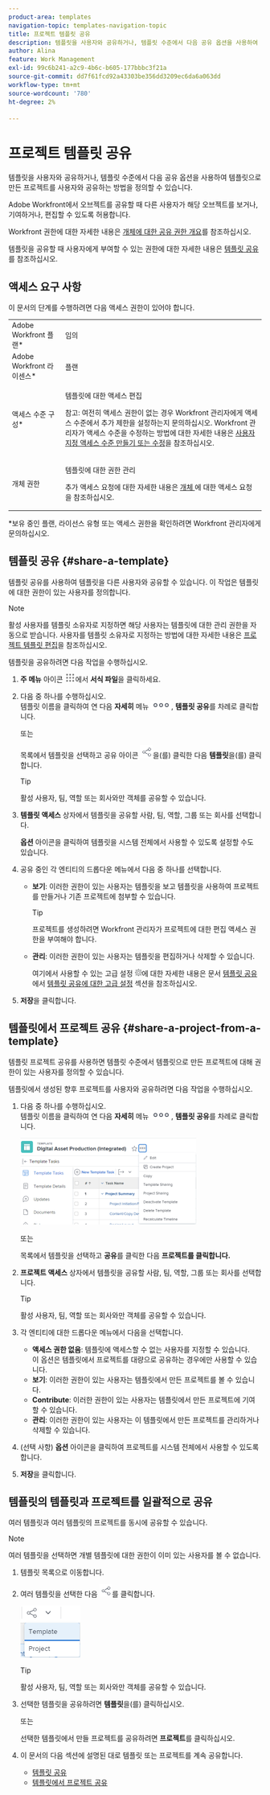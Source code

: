 ```yaml
---
product-area: templates
navigation-topic: templates-navigation-topic
title: 프로젝트 템플릿 공유
description: 템플릿을 사용자와 공유하거나, 템플릿 수준에서 다음 공유 옵션을 사용하여 템플릿으로 만든 프로젝트를 사용자와 공유하는 방법을 정의할 수 있습니다.
author: Alina
feature: Work Management
exl-id: 99c6b241-a2c9-4b6c-b605-177bbbc3f21a
source-git-commit: dd7f61fcd92a43303be356dd3209ec6da6a063dd
workflow-type: tm+mt
source-wordcount: '780'
ht-degree: 2%

---
```


# 프로젝트 템플릿 공유

템플릿을 사용자와 공유하거나, 템플릿 수준에서 다음 공유 옵션을 사용하여 템플릿으로 만든 프로젝트를 사용자와 공유하는 방법을 정의할 수 있습니다.

Adobe Workfront에서 오브젝트를 공유할 때 다른 사용자가 해당 오브젝트를 보거나, 기여하거나, 편집할 수 있도록 허용합니다.

Workfront 권한에 대한 자세한 내용은 [개체에 대한 공유 권한 개요](../../../workfront-basics/grant-and-request-access-to-objects/sharing-permissions-on-objects-overview.md)를 참조하십시오.

템플릿을 공유할 때 사용자에게 부여할 수 있는 권한에 대한 자세한 내용은 [템플릿 공유](../../../workfront-basics/grant-and-request-access-to-objects/share-a-template.md)를 참조하십시오.

## 액세스 요구 사항

이 문서의 단계를 수행하려면 다음 액세스 권한이 있어야 합니다.

<table style="table-layout:auto"> 
 <col> 
 <col> 
 <tbody> 
  <tr> 
   <td role="rowheader">Adobe Workfront 플랜*</td> 
   <td> <p>임의 </p> </td> 
  </tr> 
  <tr> 
   <td role="rowheader">Adobe Workfront 라이센스*</td> 
   <td> <p>플랜 </p> </td> 
  </tr> 
  <tr> 
   <td role="rowheader">액세스 수준 구성*</td> 
   <td> <p>템플릿에 대한 액세스 편집</p> <p>참고: 여전히 액세스 권한이 없는 경우 Workfront 관리자에게 액세스 수준에서 추가 제한을 설정하는지 문의하십시오. Workfront 관리자가 액세스 수준을 수정하는 방법에 대한 자세한 내용은 <a href="../../../administration-and-setup/add-users/configure-and-grant-access/create-modify-access-levels.md" class="MCXref xref">사용자 지정 액세스 수준 만들기 또는 수정</a>을 참조하십시오.</p> </td> 
  </tr> 
  <tr> 
   <td role="rowheader">개체 권한</td> 
   <td> <p>템플릿에 대한 권한 관리</p> <p>추가 액세스 요청에 대한 자세한 내용은 <a href="../../../workfront-basics/grant-and-request-access-to-objects/request-access.md" class="MCXref xref">개체 </a>에 대한 액세스 요청 을 참조하십시오.</p> </td> 
  </tr> 
 </tbody> 
</table>

&#42;보유 중인 플랜, 라이선스 유형 또는 액세스 권한을 확인하려면 Workfront 관리자에게 문의하십시오.

## 템플릿 공유 {#share-a-template}

템플릿 공유를 사용하여 템플릿을 다른 사용자와 공유할 수 있습니다. 이 작업은 템플릿에 대한 권한이 있는 사용자를 정의합니다.

>[!NOTE]
>
>활성 사용자를 템플릿 소유자로 지정하면 해당 사용자는 템플릿에 대한 관리 권한을 자동으로 받습니다. 사용자를 템플릿 소유자로 지정하는 방법에 대한 자세한 내용은 [프로젝트 템플릿 편집](../../../manage-work/projects/create-and-manage-templates/edit-templates.md)을 참조하십시오.

템플릿을 공유하려면 다음 작업을 수행하십시오.

1. **주 메뉴** 아이콘 ![](assets/main-menu-icon.png)에서 **서식 파일**&#x200B;을 클릭하세요.

1. 다음 중 하나를 수행하십시오.\
   템플릿 이름을 클릭하여 연 다음 **자세히** 메뉴 ![](assets/qs-more-icon-on-an-object.png), **템플릿 공유**&#x200B;를 차례로 클릭합니다.

   또는

   목록에서 템플릿을 선택하고 공유 아이콘 ![](assets/share-icon.png)을(를) 클릭한 다음 **템플릿**&#x200B;을(를) 클릭합니다.

   >[!TIP]
   >
   >활성 사용자, 팀, 역할 또는 회사와만 객체를 공유할 수 있습니다.

1. **템플릿 액세스** 상자에서 템플릿을 공유할 사람, 팀, 역할, 그룹 또는 회사를 선택합니다.

   **옵션** 아이콘을 클릭하여 템플릿을 시스템 전체에서 사용할 수 있도록 설정할 수도 있습니다.

1. 공유 중인 각 엔티티의 드롭다운 메뉴에서 다음 중 하나를 선택합니다.

   * **보기**: 이러한 권한이 있는 사용자는 템플릿을 보고 템플릿을 사용하여 프로젝트를 만들거나 기존 프로젝트에 첨부할 수 있습니다.

     >[!TIP]
     >
     >프로젝트를 생성하려면 Workfront 관리자가 프로젝트에 대한 편집 액세스 권한을 부여해야 합니다.

   * **관리**: 이러한 권한이 있는 사용자는 템플릿을 편집하거나 삭제할 수 있습니다.

     여기에서 사용할 수 있는 고급 설정 ![](assets/gear-icon-in-access-levels.png)에 대한 자세한 내용은 문서 [템플릿 공유](../../../workfront-basics/grant-and-request-access-to-objects/share-a-template.md)에서 [템플릿 공유에 대한 고급 설정](../../../workfront-basics/grant-and-request-access-to-objects/share-a-template.md#template-permissions) 섹션을 참조하십시오.

1. **저장**&#x200B;을 클릭합니다.

## 템플릿에서 프로젝트 공유 {#share-a-project-from-a-template}

템플릿 프로젝트 공유를 사용하면 템플릿 수준에서 템플릿으로 만든 프로젝트에 대해 권한이 있는 사용자를 정의할 수 있습니다.

템플릿에서 생성된 향후 프로젝트를 사용자와 공유하려면 다음 작업을 수행하십시오.

1. 다음 중 하나를 수행하십시오.\
   템플릿 이름을 클릭하여 연 다음 **자세히** 메뉴 ![](assets/qs-more-icon-on-an-object.png), **템플릿 공유**&#x200B;를 차례로 클릭합니다.

   ![템플릿에서 프로젝트 공유](assets/project-sharing-on-template-nwe-2022-350x172.png)

   또는

   목록에서 템플릿을 선택하고 **공유**&#x200B;를 클릭한 다음 **프로젝트를 클릭합니다.**

1. **프로젝트 액세스** 상자에서 템플릿을 공유할 사람, 팀, 역할, 그룹 또는 회사를 선택합니다.

   >[!TIP]
   >
   >활성 사용자, 팀, 역할 또는 회사와만 객체를 공유할 수 있습니다.

1. 각 엔티티에 대한 드롭다운 메뉴에서 다음을 선택합니다.

   * **액세스 권한 없음**: 템플릿에 액세스할 수 없는 사용자를 지정할 수 있습니다.\
     이 옵션은 템플릿에서 프로젝트를 대량으로 공유하는 경우에만 사용할 수 있습니다. 
   * **보기**: 이러한 권한이 있는 사용자는 템플릿에서 만든 프로젝트를 볼 수 있습니다.
   * **Contribute**: 이러한 권한이 있는 사용자는 템플릿에서 만든 프로젝트에 기여할 수 있습니다. 
   * **관리**: 이러한 권한이 있는 사용자는 이 템플릿에서 만든 프로젝트를 관리하거나 삭제할 수 있습니다.

1. (선택 사항) **옵션** 아이콘을 클릭하여 프로젝트를 시스템 전체에서 사용할 수 있도록 합니다.
1. **저장**&#x200B;을 클릭합니다.

<!--
<div data-mc-conditions="QuicksilverOrClassic.Draft mode">
<h3>Overview of project sharing from other sources</h3>
<p>You may already have been assigned access to projects from other areas of Workfront. <br>You may have been assigned access to projects from the following areas: </p>
<ul>
<li>When a project is created<br>For more information about sharing projects when the project is created, see the "Access" section in <a href="../../../manage-work/projects/manage-projects/edit-projects.md" class="MCXref xref">Edit projects</a>.</li>
<li>When your Workfront administrator sets user access levels<br>For more information about setting access levels, see <a href="../../../administration-and-setup/add-users/configure-and-grant-access/create-modify-access-levels.md" class="MCXref xref">Create or modify custom access levels</a>.</li>
<li>When using the project access template</li>
</ul>
<p>When using the Template Project Sharing feature, if a user's access to a project is View, but you set the access permissions for Template Project Sharing to Manage, the user will have Manage permission for every project created using this specific template. The user will only have View permission for the other projects they are on.</p>
</div>
-->

## 템플릿의 템플릿과 프로젝트를 일괄적으로 공유

여러 템플릿과 여러 템플릿의 프로젝트를 동시에 공유할 수 있습니다.

>[!NOTE]
>
>여러 템플릿을 선택하면 개별 템플릿에 대한 권한이 이미 있는 사용자를 볼 수 없습니다.

1. 템플릿 목록으로 이동합니다.
1. 여러 템플릿을 선택한 다음 ![공유](assets/share-icon.png)를 클릭합니다.

   ![템플릿 또는 프로젝트를 일괄적으로 공유](assets/share-templates-projects-in-bulk-link-in-toolbar-nwe-2022.png)

   >[!TIP]
   >
   >활성 사용자, 팀, 역할 또는 회사와만 객체를 공유할 수 있습니다.

1. 선택한 템플릿을 공유하려면 **템플릿**&#x200B;을(를) 클릭하십시오.

   또는

   선택한 템플릿에서 만들 프로젝트를 공유하려면 **프로젝트**&#x200B;를 클릭하십시오.

1. 이 문서의 다음 섹션에 설명된 대로 템플릿 또는 프로젝트를 계속 공유합니다.

   * [템플릿 공유](#share-a-template)
   * [템플릿에서 프로젝트 공유](#share-a-project-from-a-template)
